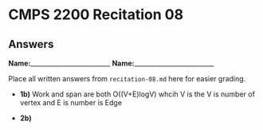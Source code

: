 # CMPS 2200 Recitation 08

## Answers

**Name:**_________________________
**Name:**_________________________


Place all written answers from `recitation-08.md` here for easier grading.



- **1b)**
Work and span are both O((V+E)logV) whcih V is the V is number of vertex and E is number is Edge



- **2b)**

